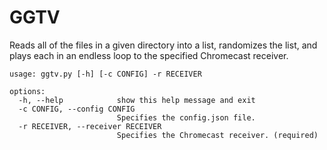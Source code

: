 # GGTV

Reads all of the files in a given directory into a list, randomizes the list, and plays each in an endless loop to the specified Chromecast receiver.

```
usage: ggtv.py [-h] [-c CONFIG] -r RECEIVER

options:
  -h, --help            show this help message and exit
  -c CONFIG, --config CONFIG
                        Specifies the config.json file.
  -r RECEIVER, --receiver RECEIVER
                        Specifies the Chromecast receiver. (required)
```
